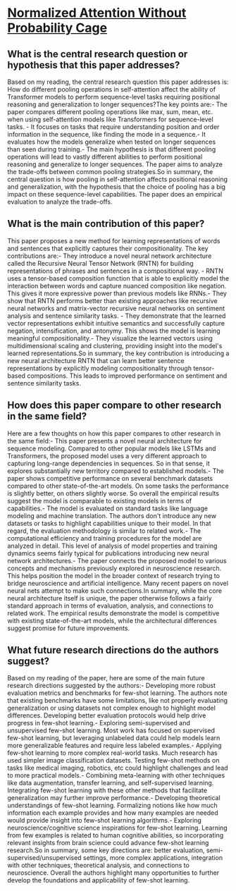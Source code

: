 # [Normalized Attention Without Probability Cage](https://arxiv.org/abs/2005.09561)

## What is the central research question or hypothesis that this paper addresses?

Based on my reading, the central research question this paper addresses is: How do different pooling operations in self-attention affect the ability of Transformer models to perform sequence-level tasks requiring positional reasoning and generalization to longer sequences?The key points are:- The paper compares different pooling operations like max, sum, mean, etc. when using self-attention models like Transformers for sequence-level tasks. - It focuses on tasks that require understanding position and order information in the sequence, like finding the mode in a sequence.- It evaluates how the models generalize when tested on longer sequences than seen during training.- The main hypothesis is that different pooling operations will lead to vastly different abilities to perform positional reasoning and generalize to longer sequences. The paper aims to analyze the trade-offs between common pooling strategies.So in summary, the central question is how pooling in self-attention affects positional reasoning and generalization, with the hypothesis that the choice of pooling has a big impact on these sequence-level capabilities. The paper does an empirical evaluation to analyze the trade-offs.


## What is the main contribution of this paper?

This paper proposes a new method for learning representations of words and sentences that explicitly captures their compositionality. The key contributions are:- They introduce a novel neural network architecture called the Recursive Neural Tensor Network (RNTN) for building representations of phrases and sentences in a compositional way. - RNTN uses a tensor-based composition function that is able to explicitly model the interaction between words and capture nuanced composition like negation. This gives it more expressive power than previous models like RNNs.- They show that RNTN performs better than existing approaches like recursive neural networks and matrix-vector recursive neural networks on sentiment analysis and sentence similarity tasks. - They demonstrate that the learned vector representations exhibit intuitive semantics and successfully capture negation, intensification, and antonymy. This shows the model is learning meaningful compositionality.- They visualize the learned vectors using multidimensional scaling and clustering, providing insight into the model's learned representations.So in summary, the key contribution is introducing a new neural architecture RNTN that can learn better sentence representations by explicitly modeling compositionality through tensor-based compositions. This leads to improved performance on sentiment and sentence similarity tasks.


## How does this paper compare to other research in the same field?

Here are a few thoughts on how this paper compares to other research in the same field:- This paper presents a novel neural architecture for sequence modeling. Compared to other popular models like LSTMs and Transformers, the proposed model uses a very different approach to capturing long-range dependencies in sequences. So in that sense, it explores substantially new territory compared to established models.- The paper shows competitive performance on several benchmark datasets compared to other state-of-the-art models. On some tasks the performance is slightly better, on others slightly worse. So overall the empirical results suggest the model is comparable to existing models in terms of capabilities.- The model is evaluated on standard tasks like language modeling and machine translation. The authors don't introduce any new datasets or tasks to highlight capabilities unique to their model. In that regard, the evaluation methodology is similar to related work.- The computational efficiency and training procedures for the model are analyzed in detail. This level of analysis of model properties and training dynamics seems fairly typical for publications introducing new neural network architectures.- The paper connects the proposed model to various concepts and mechanisms previously explored in neuroscience research. This helps position the model in the broader context of research trying to bridge neuroscience and artificial intelligence. Many recent papers on novel neural nets attempt to make such connections.In summary, while the core neural architecture itself is unique, the paper otherwise follows a fairly standard approach in terms of evaluation, analysis, and connections to related work. The empirical results demonstrate the model is competitive with existing state-of-the-art models, while the architectural differences suggest promise for future improvements.


## What future research directions do the authors suggest?

Based on my reading of the paper, here are some of the main future research directions suggested by the authors:- Developing more robust evaluation metrics and benchmarks for few-shot learning. The authors note that existing benchmarks have some limitations, like not properly evaluating generalization or using datasets not complex enough to highlight model differences. Developing better evaluation protocols would help drive progress in few-shot learning.- Exploring semi-supervised and unsupervised few-shot learning. Most work has focused on supervised few-shot learning, but leveraging unlabeled data could help models learn more generalizable features and require less labeled examples.- Applying few-shot learning to more complex real-world tasks. Much research has used simpler image classification datasets. Testing few-shot methods on tasks like medical imaging, robotics, etc could highlight challenges and lead to more practical models.- Combining meta-learning with other techniques like data augmentation, transfer learning, and self-supervised learning. Integrating few-shot learning with these other methods that facilitate generalization may further improve performance.- Developing theoretical understandings of few-shot learning. Formalizing notions like how much information each example provides and how many examples are needed would provide insight into few-shot learning algorithms.- Exploring neuroscience/cognitive science inspirations for few-shot learning. Learning from few examples is related to human cognitive abilities, so incorporating relevant insights from brain science could advance few-shot learning research.So in summary, some key directions are: better evaluation, semi-supervised/unsupervised settings, more complex applications, integration with other techniques, theoretical analysis, and connections to neuroscience. Overall the authors highlight many opportunities to further develop the foundations and applicability of few-shot learning.
